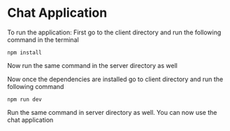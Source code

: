 # Chat Application
To run the application:
First go to the client directory and run the following command in the terminal
```
npm install
```
Now run the same command in the server directory as well

Now once the dependencies are installed go to client directory and run the following command
```
npm run dev
```
Run the same command in server directory as well. 
You can now use the chat application
